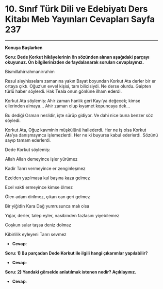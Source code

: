 # 10. Sınıf Türk Dili ve Edebiyatı Ders Kitabı Meb Yayınları Cevapları Sayfa 237

---

**Konuya Başlarken**

**Soru: Dede Korkut hikâyelerinin ön sözünden alınan aşağıdaki parçayı okuyunuz. Ön bilgilerinizden de faydalanarak soruları cevaplayınız.**

Bismillahirrahmanirrahim

 Resul aleyhisselam zamanına yakın Bayat boyundan Korkut Ata derler bir er ortaya çıktı. Oğuz’un evvel kişisi, tam bilicisiydi. Ne derse olurdu. Gaipten türlü haber söylerdi. Hak Teala onun gönlüne ilham ederdi.

 Korkut Ata söylemiş: Ahir zaman hanlık geri Kayı’ya değecek; kimse ellerinden almaya… Ahir zaman olup kıyamet kopuncaya dek…

 Bu dediği Osman neslidir, işte sürüp gidiyor. Ve dahi nice buna benzer söz söyledi.

 Korkut Ata, Oğuz kavminin müşkülünü hallederdi. Her ne iş olsa Korkut Ata’ya danışmayınca işlemezlerdi. Her ne ki buyursa kabul ederlerdi. Sözünü sayıp tamam ederlerdi.

 Dede Korkut söylemiş:

 Allah Allah demeyince işler yürümez

 Kadir Tanrı vermeyince er zenginleşmez

 Ezelden yazılmasa kul başına kaza gelmez

 Ecel vakti ermeyince kimse ölmez

 Ölen adam dirilmez, çıkan can geri gelmez

 Bir yiğidin Kara Dağ yumrusunca malı olsa

 Yığar, derler, talep eyler, nasibinden fazlasını yiyebilemez

 Coşkun sular taşsa deniz dolmaz

 Kibirlilik eyleyeni Tanrı sevmez

-   **Cevap**:

**Soru: 1) Bu parçadan Dede Korkut ile ilgili hangi çıkarımlar yapılabilir?**

-   **Cevap**:

**Soru: 2) Yandaki görselde anlatılmak istenen nedir? Açıklayınız.**

-   **Cevap**: